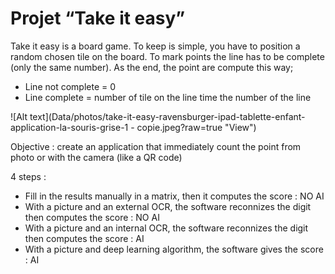 # Projet “Take it easy”

Take it easy is a board game. To keep is simple, you have to position a random chosen tile on the board. To mark points the line has to be complete (only the same number). As the end, the point are compute this way;
- Line not complete = 0
- Line complete = number of tile on the line time the number of the line

![Alt text](Data/photos/take-it-easy-ravensburger-ipad-tablette-enfant-application-la-souris-grise-1 - copie.jpeg?raw=true "View")


Objective : create an application that immediately count the point from photo or with the camera (like a QR code)

4 steps :

- Fill in the results manually in a matrix, then it computes the score : NO AI
- With a picture and an external OCR, the software reconnizes the digit then computes the score : NO AI
- With a picture and an internal OCR, the software reconnizes the digit then computes the score : AI
- With a picture and deep learning algorithm, the software gives the score : AI
